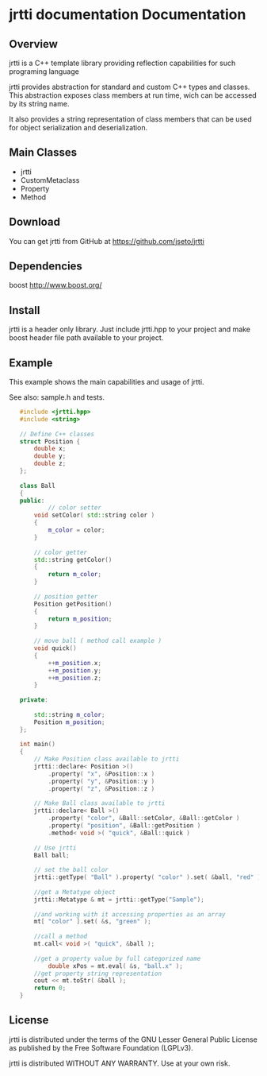jrtti documentation Documentation
=================================

Overview
--------

jrtti is a C++ template library providing reflection capabilities for such programing language

jrtti provides abstraction for standard and custom C++ types and classes. This abstraction exposes class members at run time, wich can be accessed by its string name.

It also provides a string representation of class members that can be used for object serialization and deserialization.

Main Classes
------------

 * jrtti
 * CustomMetaclass
 * Property
 * Method

Download
--------

You can get jrtti from GitHub at https://github.com/jseto/jrtti

Dependencies
------------

boost http://www.boost.org/

Install
-------

jrtti is a header only library. Just include jrtti.hpp to your project and make boost header file path available to your project.

Example
-------

This example shows the main capabilities and usage of jrtti.

See also:
sample.h and tests.

```c++
   #include <jrtti.hpp>
   #include <string>
   
   // Define C++ classes
   struct Position {
       double x;
       double y;
       double z;
   };
   
   class Ball
   {
   public:
           // color setter
       void setColor( std::string color )
       {
           m_color = color;
       }
   
       // color getter
       std::string getColor()
       {
           return m_color;
       }
   
       // position getter
       Position getPosition()
       {
           return m_position;
       }
   
       // move ball ( method call example )
       void quick()
       {
           ++m_position.x;
           ++m_position.y;
           ++m_position.z;
       }
   
   private:
   
       std::string m_color;
       Position m_position;
   };
   
   int main()
   {
       // Make Position class available to jrtti
       jrtti::declare< Position >()
           .property( "x", &Position::x )
           .property( "y", &Position::y )
           .property( "z", &Position::z )
   
       // Make Ball class available to jrtti
       jrtti::declare< Ball >()
           .property( "color", &Ball::setColor, &Ball::getColor )
           .property( "position", &Ball::getPosition )
           .method< void >( "quick", &Ball::quick )
   
       // Use jrtti
       Ball ball;
  
       // set the ball color
       jrtti::getType( "Ball" ).property( "color" ).set( &ball, "red" );
   
       //get a Metatype object
       jrtti::Metatype & mt = jrtti::getType("Sample");
  
       //and working with it accessing properties as an array
       mt[ "color" ].set( &s, "green" );
  
       //call a method
       mt.call< void >( "quick", &ball );
  
       //get a property value by full categorized name
           double xPos = mt.eval( &s, "ball.x" );
       //get property string representation
       cout << mt.toStr( &ball );
       return 0;
   }
```

License
-------

jrtti is distributed under the terms of the GNU Lesser General Public License as published by the Free Software Foundation (LGPLv3).

jrtti is distributed WITHOUT ANY WARRANTY. Use at your own risk.

